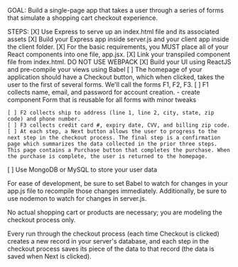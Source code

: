GOAL: Build a single-page app that takes a user through a series of forms that simulate a shopping cart checkout experience.

STEPS:
[X] Use Express to serve up an index.html file and its associated assets
  [X] Build your Express app inside server.js and your client app inside the client folder.
  [X] For the basic requirements, you MUST place all of your React components into one file, app.jsx.
  [X] Link your transpiled component file from index.html. DO NOT USE WEBPACK
[X] Build your UI using ReactJS and pre-compile your views using Babel
  [ ] The homepage of your application should have a Checkout button, which when clicked, takes the user to the first of several forms. We'll call the forms F1, F2, F3.
    [ ] F1 collects name, email, and password for account creation.
      - create component Form that is reusable for all forms with minor tweaks

    [ ] F2 collects ship to address (line 1, line 2, city, state, zip code) and phone number.
    [ ] F3 collects credit card #, expiry date, CVV, and billing zip code.
    [ ] At each step, a Next button allows the user to progress to the next step in the checkout process. The final step is a confirmation page which summarizes the data collected in the prior three steps. This page contains a Purchase button that completes the purchase. When the purchase is complete, the user is returned to the homepage.

[ ] Use MongoDB or MySQL to store your user data


For ease of development, be sure to set Babel to watch for changes in your app.js file to recompile those changes immediately. Additionally, be sure to use nodemon to watch for changes in server.js.

No actual shopping cart or products are necessary; you are modeling the checkout process only.

Every run through the checkout process (each time Checkout is clicked) creates a new record in your server's database, and each step in the checkout process saves its piece of the data to that record (the data is saved when Next is clicked).
